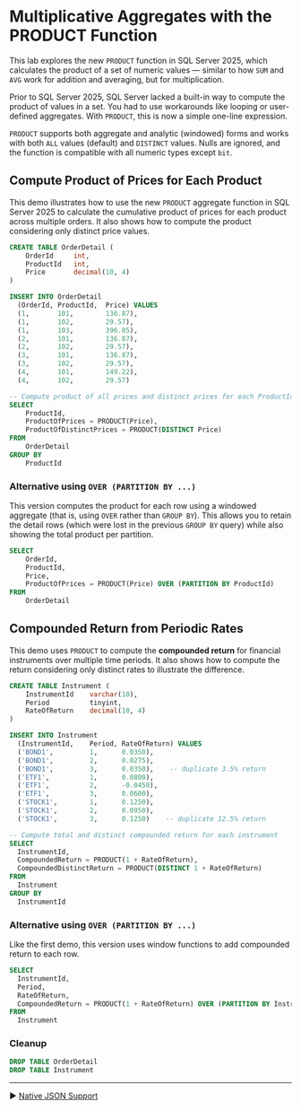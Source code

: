 ﻿# Multiplicative Aggregates with the PRODUCT Function

This lab explores the new `PRODUCT` function in SQL Server 2025, which calculates the product of a set of numeric values — similar to how `SUM` and `AVG` work for addition and averaging, but for multiplication.

Prior to SQL Server 2025, SQL Server lacked a built-in way to compute the product of values in a set. You had to use workarounds like looping or user-defined aggregates. With `PRODUCT`, this is now a simple one-line expression.

`PRODUCT` supports both aggregate and analytic (windowed) forms and works with both `ALL` values (default) and `DISTINCT` values. Nulls are ignored, and the function is compatible with all numeric types except `bit`.

## Compute Product of Prices for Each Product

This demo illustrates how to use the new `PRODUCT` aggregate function in SQL Server 2025 to calculate the cumulative product of prices for each product across multiple orders. It also shows how to compute the product considering only distinct price values.

```sql
CREATE TABLE OrderDetail (
    OrderId     int,
    ProductId   int,
    Price       decimal(10, 4)
)

INSERT INTO OrderDetail
  (OrderId, ProductId,  Price) VALUES
  (1,       101,        136.87),
  (1,       102,        29.57),
  (1,       103,        396.85),
  (2,       101,        136.87),
  (2,       102,        29.57),
  (3,       101,        136.87),
  (3,       102,        29.57),
  (4,       101,        149.22),
  (4,       102,        29.57)

-- Compute product of all prices and distinct prices for each ProductId
SELECT
    ProductId,
    ProductOfPrices = PRODUCT(Price),
    ProductOfDistinctPrices = PRODUCT(DISTINCT Price)
FROM
    OrderDetail
GROUP BY
    ProductId
```

### Alternative using `OVER (PARTITION BY ...)`

This version computes the product for each row using a windowed aggregate (that is, using `OVER` rather than `GROUP BY`). This allows you to retain the detail rows (which were lost in the previous `GROUP BY` query) while also showing the total product per partition.

```sql
SELECT
    OrderId,
    ProductId,
    Price,
    ProductOfPrices = PRODUCT(Price) OVER (PARTITION BY ProductId)
FROM
    OrderDetail
```

## Compounded Return from Periodic Rates

This demo uses `PRODUCT` to compute the **compounded return** for financial instruments over multiple time periods. It also shows how to compute the return considering only distinct rates to illustrate the difference.

```sql
CREATE TABLE Instrument (
    InstrumentId    varchar(10),
    Period          tinyint,
    RateOfReturn    decimal(10, 4)
)

INSERT INTO Instrument
  (InstrumentId,    Period, RateOfReturn) VALUES
  ('BOND1',         1,      0.0350),
  ('BOND1',         2,      0.0275),
  ('BOND1',         3,      0.0350),    -- duplicate 3.5% return
  ('ETF1',          1,      0.0800),
  ('ETF1',          2,      -0.0450),
  ('ETF1',          3,      0.0600),
  ('STOCK1',        1,      0.1250),
  ('STOCK1',        2,      0.0950),
  ('STOCK1',        3,      0.1250)    -- duplicate 12.5% return

-- Compute total and distinct compounded return for each instrument
SELECT
  InstrumentId,
  CompoundedReturn = PRODUCT(1 + RateOfReturn),
  CompoundedDistinctReturn = PRODUCT(DISTINCT 1 + RateOfReturn)
FROM
  Instrument
GROUP BY
  InstrumentId
```

### Alternative using `OVER (PARTITION BY ...)`

Like the first demo, this version uses window functions to add compounded return to each row.

```sql
SELECT
  InstrumentId,
  Period,
  RateOfReturn,
  CompoundedReturn = PRODUCT(1 + RateOfReturn) OVER (PARTITION BY InstrumentId)
FROM
  Instrument
```

### Cleanup

```sql
DROP TABLE OrderDetail
DROP TABLE Instrument
```

___

▶ [Native JSON Support](https://github.com/lennilobel/sql2025-workshop-hol-orlando2025/tree/main/HOL/2.%20Native%20JSON%20Support)
